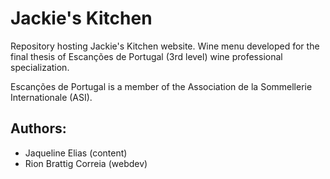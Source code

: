 # Jackie's Kitchen

Repository hosting Jackie's Kitchen website.
Wine menu developed for the final thesis of Escanções de Portugal (3rd level) wine professional specialization.

Escanções de Portugal is a member of the Association de la Sommellerie Internationale (ASI).

## Authors:

- Jaqueline Elias (content)
- Rion Brattig Correia (webdev)
